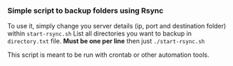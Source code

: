 ### Simple script to backup folders using Rsync
To use it, simply change you server details (ip, port and destination folder) within `start-rsync.sh`
List all directories you want to backup in `directory.txt` file.
**Must be one per line**
then just
`./start-rsync.sh`

This script is meant to be run with crontab or other automation tools.